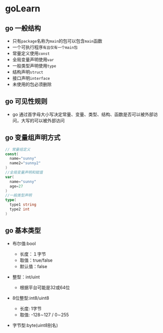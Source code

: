 # goLearn

## go 一般结构

 * 只有`package`名称为`main`的包可以包含`main`函数
 * 一个可执行程序`有且仅有一个main包`
 * 常量定义使用`const`
 * 全局变量声明使用`var`
 * 一般类型声明使用`type` 
 * 结构声明`struct`
 * 接口声明`interface`
 * 未使用的包必须删除

 ## go 可见性规则

 * go 通过首字母大小写决定常量、变量、类型、结构、函数是否可以被外部访问，大写的可以被外部访问

 ## go 变量组声明方式

  ```go
// 常量组定义
const(
    name="sunny"
    name2="sunny2"
)
//全局变量声明和赋值
var(
    name="sunny"
    age=27
)
//一般类型声明
type(
    type1 string
    type2 int
)
  ```

## go 基本类型

* 布尔值:bool

  - 长度：１字节
  - 取值：true/false
  - 默认值：false
* 整型：int/uint

  - 根据平台可能是32或64位

* 8位整型:int8/uint8
  - 长度: 1字节
  - 取值: -128&sim;127 / 0&sim;255
* 字节型:byte(uint8别名)
